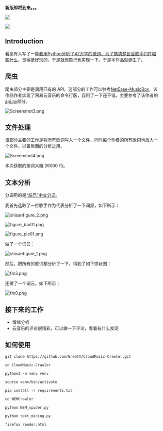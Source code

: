 ﻿**新版即将到来。。。**

![](https://i.loli.net/2018/01/23/5a672e59bbfab.png)

![](https://i.loli.net/2018/01/23/5a672e63457b7.png)

## Introduction

看见有人写了一篇[我用Python分析了42万字的歌词，为了搞清楚民谣歌手们在唱些什么](https://ask.hellobi.com/blog/spuerwdk/6336)，觉得挺好玩的，于是就想自己也实现一下。于是本作品就诞生了。

## 爬虫

爬虫部分主要是调用已有的 API。这部分的工作可以参考[NetEase-MusicBox](https://github.com/darknessomi/musicbox)，该作品作者实现了网易云音乐的命令行版，我用了一下还不错。主要参考了该作者的[api.py](https://github.com/darknessomi/musicbox/blob/master/NEMbox/api.py)部分。

![Screenshot3.png](https://i.loli.net/2017/12/28/5a44fdcfc0ba9.png)

## 文件处理

该部分主要的工作是将所有歌词写入一个文件，同时每个作者的所有歌词也放入一个文件，以备后面的分析之用。

![Screenshot4.png](https://i.loli.net/2017/12/28/5a44fdcfdffae.png)

本次获取的歌词大概 26000 行。

## 文本分析

分词用的是[“结巴”中文分词](https://github.com/fxsjy/jieba)。

我首先选取了一位歌手作为代表分析了一下词频，如下所示：

![shisanfigure_2.png](https://i.loli.net/2017/12/28/5a44fdcf52893.png)

![figure_bar01.png](https://i.loli.net/2017/12/28/5a44fdcf44e0e.png)

![figure_pie01.png](https://i.loli.net/2017/12/28/5a44fdcf85627.png)

做了一个词云：

![shisanfigure_1.png](https://i.loli.net/2017/12/28/5a44fdcf7d383.png)

然后。把所有的歌词都分析了一下，得到了如下饼状图：

![fm3.png](https://i.loli.net/2017/12/28/5a44fdcf7efac.png)

还做了一个词云，如下所示：

![fm0.png](https://i.loli.net/2017/12/28/5a44fdcf7cca2.png)

## 接下来的工作

- 情绪分析
- 云音乐的评论很精彩，可以做一下评论，看看有什么发现

## 如何使用

```
git clone https://github.com/GreatV/CloudMusic-Crawler.git

cd CloudMusic-Crawler

python3 -m venv venv

source venv/bin/activate

pip install -r requirements.txt

cd NEMCrawler

python NEM_spider.py

python text_mining.py

firefox render.html
```
